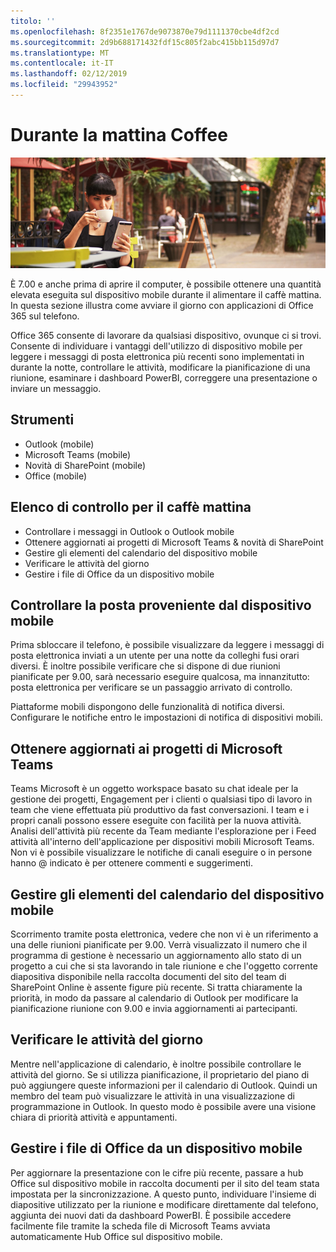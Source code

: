 ```yaml
---
titolo: ''
ms.openlocfilehash: 8f2351e1767de9073870e79d1111370cbe4df2cd
ms.sourcegitcommit: 2d9b688171432fdf15c805f2abc415bb115d97d7
ms.translationtype: MT
ms.contentlocale: it-IT
ms.lasthandoff: 02/12/2019
ms.locfileid: "29943952"
---
```

# <a name="during-morning-coffee"></a>Durante la mattina Coffee

![Coffee mattina visual](media/ditl_coffee.png)

È 7.00 e anche prima di aprire il computer, è possibile ottenere una quantità elevata eseguita sul dispositivo mobile durante il alimentare il caffè mattina. In questa sezione illustra come avviare il giorno con applicazioni di Office 365 sul telefono.

Office 365 consente di lavorare da qualsiasi dispositivo, ovunque ci si trovi. Consente di individuare i vantaggi dell'utilizzo di dispositivo mobile per leggere i messaggi di posta elettronica più recenti sono implementati in durante la notte, controllare le attività, modificare la pianificazione di una riunione, esaminare i dashboard PowerBI, correggere una presentazione o inviare un messaggio. 

## <a name="tools"></a>Strumenti
- Outlook (mobile)
- Microsoft Teams (mobile)
- Novità di SharePoint (mobile)
- Office (mobile)

## <a name="checklist-for-your-morning-coffee"></a>Elenco di controllo per il caffè mattina
- Controllare i messaggi in Outlook o Outlook mobile
- Ottenere aggiornati ai progetti di Microsoft Teams & novità di SharePoint
- Gestire gli elementi del calendario del dispositivo mobile
- Verificare le attività del giorno
- Gestire i file di Office da un dispositivo mobile 

## <a name="check-mail-from-your-mobile-device"></a>Controllare la posta proveniente dal dispositivo mobile
Prima sbloccare il telefono, è possibile visualizzare da leggere i messaggi di posta elettronica inviati a un utente per una notte da colleghi fusi orari diversi. È inoltre possibile verificare che si dispone di due riunioni pianificate per 9.00, sarà necessario eseguire qualcosa, ma innanzitutto: posta elettronica per verificare se un passaggio arrivato di controllo.

Piattaforme mobili dispongono delle funzionalità di notifica diversi. Configurare le notifiche entro le impostazioni di notifica di dispositivi mobili. 

## <a name="get-up-to-date-on-projects-in-microsoft-teams"></a>Ottenere aggiornati ai progetti di Microsoft Teams
Teams Microsoft è un oggetto workspace basato su chat ideale per la gestione dei progetti, Engagement per i clienti o qualsiasi tipo di lavoro in team che viene effettuata più produttivo da fast conversazioni. I team e i propri canali possono essere eseguite con facilità per la nuova attività. Analisi dell'attività più recente da Team mediante l'esplorazione per i Feed attività all'interno dell'applicazione per dispositivi mobili Microsoft Teams. Non vi è possibile visualizzare le notifiche di canali eseguire o in persone hanno @ indicato è per ottenere commenti e suggerimenti.  

## <a name="manage-calendar-items-on-your-mobile-device"></a>Gestire gli elementi del calendario del dispositivo mobile
Scorrimento tramite posta elettronica, vedere che non vi è un riferimento a una delle riunioni pianificate per 9.00. Verrà visualizzato il numero che il programma di gestione è necessario un aggiornamento allo stato di un progetto a cui che si sta lavorando in tale riunione e che l'oggetto corrente diapositiva disponibile nella raccolta documenti del sito del team di SharePoint Online è assente figure più recente. Si tratta chiaramente la priorità, in modo da passare al calendario di Outlook per modificare la pianificazione riunione con 9.00 e invia aggiornamenti ai partecipanti.

## <a name="check-tasks-for-the-day"></a>Verificare le attività del giorno
Mentre nell'applicazione di calendario, è inoltre possibile controllare le attività del giorno. Se si utilizza pianificazione, il proprietario del piano di può aggiungere queste informazioni per il calendario di Outlook. Quindi un membro del team può visualizzare le attività in una visualizzazione di programmazione in Outlook. In questo modo è possibile avere una visione chiara di priorità attività e appuntamenti.  

## <a name="manage-office-files-from-your-mobile-device"></a>Gestire i file di Office da un dispositivo mobile
Per aggiornare la presentazione con le cifre più recente, passare a hub Office sul dispositivo mobile in raccolta documenti per il sito del team stata impostata per la sincronizzazione. A questo punto, individuare l'insieme di diapositive utilizzato per la riunione e modificare direttamente dal telefono, aggiunta dei nuovi dati da dashboard PowerBI. È possibile accedere facilmente file tramite la scheda file di Microsoft Teams avviata automaticamente Hub Office sul dispositivo mobile. 